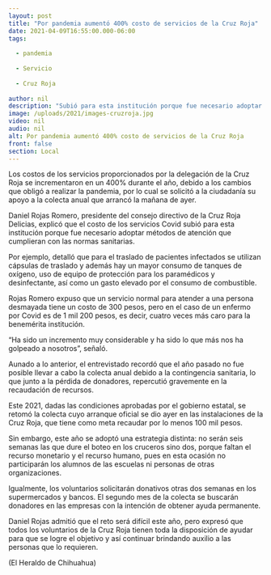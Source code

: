 ```yaml
---
layout: post
title: "Por pandemia aumentó 400% costo de servicios de la Cruz Roja"
date: 2021-04-09T16:55:00.000-06:00
tags:
  
  - pandemia
  
  - Servicio
  
  - Cruz Roja
  
author: nil
description: "Subió para esta institución porque fue necesario adoptar métodos de atención que cumplieran con las normas sanitarias"
image: /uploads/2021/images-cruzroja.jpg
video: nil
audio: nil
alt: Por pandemia aumentó 400% costo de servicios de la Cruz Roja
front: false
section: Local
---
```


Los costos de los servicios proporcionados por la delegación de la Cruz Roja se incrementaron en un 400% durante el año, debido a los cambios que obligó a realizar la pandemia, por lo cual se solicitó a la ciudadanía su apoyo a la colecta anual que arrancó la mañana de ayer.

Daniel Rojas Romero, presidente del consejo directivo de la Cruz Roja Delicias, explicó que el costo de los servicios Covid subió para esta institución porque fue necesario adoptar métodos de atención que cumplieran con las normas sanitarias.

Por ejemplo, detalló que para el traslado de pacientes infectados se utilizan cápsulas de traslado y además hay un mayor consumo de tanques de oxígeno, uso de equipo de protección para los paramédicos y desinfectante, así como un gasto elevado por el consumo de combustible.

Rojas Romero expuso que un servicio normal para atender a una persona desmayada tiene un costo de 300 pesos, pero en el caso de un enfermo por Covid es de 1 mil 200 pesos, es decir, cuatro veces más caro para la benemérita institución.

“Ha sido un incremento muy considerable y ha sido lo que más nos ha golpeado a nosotros”, señaló.

Aunado a lo anterior, el entrevistado recordó que el año pasado no fue posible llevar a cabo la colecta anual debido a la contingencia sanitaria, lo que junto a la pérdida de donadores, repercutió gravemente en la recaudación de recursos.

Este 2021, dadas las condiciones aprobadas por el gobierno estatal, se retomó la colecta cuyo arranque oficial se dio ayer en las instalaciones de la Cruz Roja, que tiene como meta recaudar por lo menos 100 mil pesos.

Sin embargo, este año se adoptó una estrategia distinta: no serán seis semanas las que dure el boteo en los cruceros sino dos, porque faltan el recurso monetario y el recurso humano, pues en esta ocasión no participarán los alumnos de las escuelas ni personas de otras organizaciones.

Igualmente, los voluntarios solicitarán donativos otras dos semanas en los supermercados y bancos. El segundo mes de la colecta se buscarán donadores en las empresas con la intención de obtener ayuda permanente.

Daniel Rojas admitió que el reto será difícil este año, pero expresó que todos los voluntarios de la Cruz Roja tienen toda la disposición de ayudar para que se logre el objetivo y así continuar brindando auxilio a las personas que lo requieren.

(El Heraldo de Chihuahua)